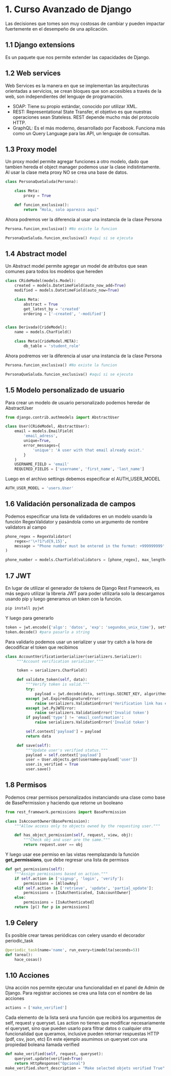 # 1. Curso Avanzado de Django

Las decisiones que tomes son muy costosas de cambiar y pueden impactar
fuertemente en el desempeño de una aplicación.



## 1.1 Django extensions

Es un paquete que nos permite extender las capacidades de Django.

## 1.2 Web services

Web Services es la manera en que se implementan las arquitecturas
orientadas a servicios, se crean bloques que son accesibles a través de
la web, son independientes del lenguaje de programación.

-   SOAP: Tiene su propio estándar, conocido por utilizar XML.
-   REST: Representational State Transfer, el objetivo es que nuestras
    operaciones sean Stateless. REST depende mucho más del protocolo
    HTTP.
-   GraphQL: Es el más moderno, desarrollado por Facebook. Funciona más
    como un Query Language para las API, un lenguaje de consultas.

## 1.3 Proxy model

Un proxy model permite agregar funciones a otro modelo, dado que tambien
hereda el object manager podemos usar la clase indistintamente. Al usar
la clase meta proxy NO se crea una base de datos.

``` python
class PersonaQueSaluda(Persona):

    class Meta:
        proxy = True

    def funcion_exclusiva():
        return "Hola, solo aparezco aquí"
```

Ahora podremos ver la diferencia al usar una instancia de la clase
Persona

``` python
Persona.funcion_exclusiva() #No existe la funcion

PersonaQueSaluda.funcion_exclusiva() #aquí si se ejecuta
```

## 1.4 Abstract model

Un Abstract model permite agregar un model de atributos que sean comunes
para todos los modelos que hereden

``` python
class CRideModel(models.Model):
    created = models.DatetimeField(auto_now_add=True)
    modified = models.DatetimeField(auto_now=True)

    class Meta:
        abstract = True
        get_latest_by = 'created'
        ordering = ['-created', '-modified']


class Derivada(CrideModel):
    name = models.CharField()

    class Meta(CrideModel.META):
        db_table = 'student_role'
```

Ahora podremos ver la diferencia al usar una instancia de la clase
Persona

``` python
Persona.funcion_exclusiva() #No existe la funcion

PersonaQueSaluda.funcion_exclusiva() #aquí si se ejecuta
```

## 1.5 Modelo personalizado de usuario

Para crear un modelo de usuario personalizado podemos heredar de
AbstractUser

``` python
from django.contrib.authmodels import AbstractUser

class User(CRideModel, AbstractUser):
    email = models.EmailField(
        'email_adress',
        unique=True,
        error_messages={
            'unique': 'A user with that email already exist.'
        }
    )
    USERNAME_FIELD = 'email'
    REQUIRED_FIELDS = ['username', 'first_name', 'last_name']
```

Luego en el archivo settings debemos especificar el AUTH_USER_MODEL

``` python
AUTH_USER_MODEL = 'users.User'
```

## 1.6 Validación personalizada de campos

Podemos especificar una lista de validadores en un modelo usando la
función RegexValidator y pasándola como un argumento de nombre
validators al campo

``` python
phone_regex = RegexValidator(
    regex=r'\+?1?\d{9,15}',
    message = "Phone number must be entered in the format: +999999999'. Up to 15 digits allowed."
)

phone_number = models.CharField(validators = [phone_regex], max_length=17, blank=True)
```

## 1.7 JWT

En lugar de utilizar el generador de tokens de Django Rest Framework, es
más seguro utilizar la libreria JWT para poder utilizarla solo la
descargamos usando pip y luego generamos un token con la función.

``` bash
pip install pyjwt
```

Y luego para generarlo

``` python
token = jwt.encode({'algo': 'datos', 'exp': 'segundos_unix_time'}, settings.SECRET_KEY, encode='HS256')
token.decode() #para pasarlo a string
```

Para validarlo podemos usar un serializer y usar try catch a la hora de
decodificar el token que recibimos

``` python
class AccountVerificationSerializer(serializers.Serializer):
     """Account verification serializer."""

     token = serializers.CharField()

     def validate_token(self, data):
         """Verify token is valid."""
         try:
             payload = jwt.decode(data, settings.SECRET_KEY, algorithms=['HS256'])
         except jwt.ExpiredSignatureError:
             raise serializers.ValidationError('Verification link has expired.')
         except jwt.PyJWTError:
             raise serializers.ValidationError('Invalid token')
         if payload['type'] != 'email_confirmation':
             raise serializers.ValidationError('Invalid token')

         self.context['payload'] = payload
         return data

     def save(self):
         """Update user's verified status."""
         payload = self.context['payload']
         user = User.objects.get(username=payload['user'])
         user.is_verified = True
         user.save()
```

## 1.8 Permisos

Podemos crear permisos personalizados instanciando una clase como base
de BasePermission y haciendo que retorne un booleano

``` python
from rest_framework.permissions import BasePermission

class IsAccountOwner(BasePermission):
    """Allow access only to objects owned by the requesting user."""

    def has_object_permission(self, request, view, obj):
        """Check obj and user are the same."""
        return request.user == obj
```

Y luego usar ese permiso en las vistas reemplazando la función
**get_permissions**, que debe regresar una lista de permisos

``` python
def get_permissions(self):
    """Assign permissions based on action."""
    if self.action in ['signup', 'login', 'verify']:
        permissions = [AllowAny]
    elif self.action in ['retrieve', 'update', 'partial_update']:
        permissions = [IsAuthenticated, IsAccountOwner]
    else:
        permissions = [IsAuthenticated]
    return [p() for p in permissions]
```

## 1.9 Celery

Es posible crear tareas periódicas con celery usando el decorador
periodic_task

``` python
@periodic_task(name='name', run_every=timedelta(seconds=5))
def tarea():
    hace_cosas()
```

## 1.10 Acciones

Una acción nos permite ejecutar una funcionalidad en el panel de Admin
de Django. Para registrar acciones se crea una lista con el nombre de
las acciones

``` python
actions = ['make_verified']
```

Cada elemento de la lista será una función que recibirá los argumentos
de self, request y queryset. Las action no tienen que modificar
necesariamente el queryset, sino que pueden usarlo para filtrar datos o
cualquier otra funcionalidad que queramos, inclusive pueden retornar
respuestas HTTP (pdf, csv, json, etc) En este ejemplo asumimos un
queryset con una propiedad boleana llamada verified

``` python
def make_verified(self, request, queryset):
    queryset.update(verified=True)
    return HttpResponse("Opcional")
make_verified.short_description = "Make selected objets verified True"
```
